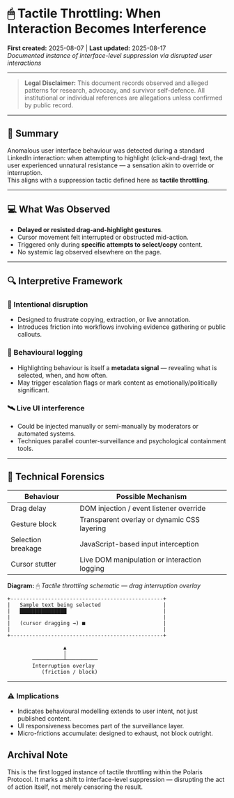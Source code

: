 # 🖱 Tactile Throttling: When Interaction Becomes Interference  
**First created:** 2025-08-07 | **Last updated:** 2025-08-17  
*Documented instance of interface-level suppression via disrupted user interactions*  

---  

> **Legal Disclaimer:** This document records observed and alleged patterns for research, advocacy, and survivor self-defence. All institutional or individual references are allegations unless confirmed by public record.  

---  

## 📌 Summary  
Anomalous user interface behaviour was detected during a standard LinkedIn interaction: when attempting to highlight (click-and-drag) text, the user experienced unnatural resistance — a sensation akin to override or interruption.  
This aligns with a suppression tactic defined here as **tactile throttling**.  

---  

## 💻 What Was Observed  
- **Delayed or resisted drag-and-highlight gestures**.  
- Cursor movement felt interrupted or obstructed mid-action.  
- Triggered only during **specific attempts to select/copy** content.  
- No systemic lag observed elsewhere on the page.  

---  

## 🔍 Interpretive Framework  

### 🎯 Intentional disruption  
- Designed to frustrate copying, extraction, or live annotation.  
- Introduces friction into workflows involving evidence gathering or public callouts.  

### 🧠 Behavioural logging  
- Highlighting behaviour is itself a **metadata signal** — revealing what is selected, when, and how often.  
- May trigger escalation flags or mark content as emotionally/politically significant.  

### 🛰 Live UI interference  
- Could be injected manually or semi-manually by moderators or automated systems.  
- Techniques parallel counter-surveillance and psychological containment tools.  

---  

## 🧾 Technical Forensics  

| Behaviour         | Possible Mechanism                          |  
|-------------------|---------------------------------------------|  
| Drag delay        | DOM injection / event listener override     |  
| Gesture block     | Transparent overlay or dynamic CSS layering |  
| Selection breakage| JavaScript-based input interception         |  
| Cursor stutter    | Live DOM manipulation or interaction logging|  

**Diagram:** 🖱 *Tactile throttling schematic — drag interruption overlay*  

```text
+-------------------------------------------------+
|   Sample text being selected                    |
|   ███████████████                               |
|                                                 |
|   (cursor dragging →) ■                         |
|                                                 |
+-------------------------------------------------+

                  ▲
                  │
        ──────────┴──────────
        Interruption overlay
           (friction / block)

```
---

### ⚠️ Implications

- Indicates behavioural modelling extends to user intent, not just published content.
- UI responsiveness becomes part of the surveillance layer.
- Micro-frictions accumulate: designed to exhaust, not block outright.

## Archival Note

This is the first logged instance of tactile throttling within the Polaris Protocol.
It marks a shift to interface-level suppression — disrupting the act of action itself, not merely censoring the result.
